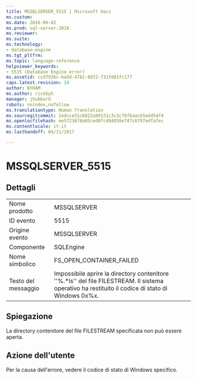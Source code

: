 ```yaml
---
title: MSSQLSERVER_5515 | Microsoft Docs
ms.custom: 
ms.date: 2016-06-02
ms.prod: sql-server-2016
ms.reviewer: 
ms.suite: 
ms.technology:
- database-engine
ms.tgt_pltfrm: 
ms.topic: language-reference
helpviewer_keywords:
- 5515 (Database Engine error)
ms.assetid: ccd793bc-ba5d-4782-8d72-731fd01fc177
caps.latest.revision: 14
author: BYHAM
ms.author: rickbyh
manager: jhubbard
robots: noindex,nofollow
ms.translationtype: Human Translation
ms.sourcegitcommit: 2edcce51c6822a89151c3c3c76fbaacb5edd54f4
ms.openlocfilehash: ee57236f8a05ced8fcd84858e747c6797edfafec
ms.contentlocale: it-it
ms.lasthandoff: 04/11/2017

---
```

# <a name="mssqlserver5515"></a>MSSQLSERVER_5515
  
## <a name="details"></a>Dettagli  
  
|||  
|-|-|  
|Nome prodotto|MSSQLSERVER|  
|ID evento|5515|  
|Origine evento|MSSQLSERVER|  
|Componente|SQLEngine|  
|Nome simbolico|FS_OPEN_CONTAINER_FAILED|  
|Testo del messaggio|Impossibile aprire la directory contenitore ''%.*ls'' del file FILESTREAM. Il sistema operativo ha restituito il codice di stato di Windows 0x%x.|  
  
## <a name="explanation"></a>Spiegazione  
La directory contenitore del file FILESTREAM specificata non può essere aperta.  
  
## <a name="user-action"></a>Azione dell'utente  
Per la causa dell'errore, vedere il codice di stato di Windows specifico.  
  

